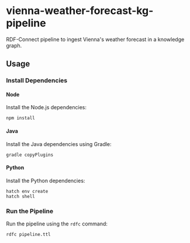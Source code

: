 # vienna-weather-forecast-kg-pipeline

RDF-Connect pipeline to ingest Vienna's weather forecast in a knowledge graph.

## Usage

### Install Dependencies

#### Node

Install the Node.js dependencies:

```shell
npm install
```

#### Java

Install the Java dependencies using Gradle:

```shell
gradle copyPlugins
```

#### Python

Install the Python dependencies:

```shell
hatch env create
hatch shell
```

### Run the Pipeline

Run the pipeline using the `rdfc` command:

```shell
rdfc pipeline.ttl
```
